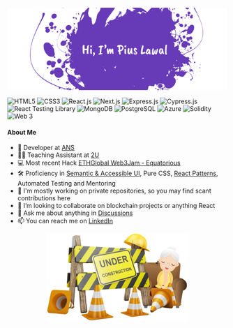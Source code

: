 <p align="center" width="100%">
  <img alt="Hi, I'm Pius Lawal aka Piouson" src="assets/banner.png">
  <div>
    <img alt="HTML5" src="https://img.shields.io/static/v1?message=html&logo=html5&labelColor=5c5c5c&color=1182c3&logoColor=white&label=%20&style=plastic">
    <img alt="CSS3" src="https://img.shields.io/static/v1?message=css&logo=css3&labelColor=5c5c5c&color=1182c3&logoColor=white&label=%20&style=plastic">
    <img alt="React.js" src="https://img.shields.io/static/v1?message=react&logo=react&labelColor=5c5c5c&color=1182c3&logoColor=white&label=%20&style=plastic">
    <img alt="Next.js" src="https://img.shields.io/static/v1?message=next&logo=nextdotjs&labelColor=5c5c5c&color=1182c3&logoColor=white&label=%20&style=plastic">
    <img alt="Express.js" src="https://img.shields.io/static/v1?message=express&logo=nodedotjs&labelColor=5c5c5c&color=1182c3&logoColor=white&label=%20&style=plastic">
    <img alt="Cypress.js" src="https://img.shields.io/static/v1?message=cypress&logo=cypress&labelColor=5c5c5c&color=1182c3&logoColor=white&label=%20&style=plastic">
    <img alt="React Testing Library" src="https://img.shields.io/static/v1?message=react%20testing%20library&logo=testing-library&labelColor=5c5c5c&color=1182c3&logoColor=white&label=%20&style=plastic">
    <img alt="MongoDB" src="https://img.shields.io/static/v1?message=mongodb&logo=mongodb&labelColor=5c5c5c&color=1182c3&logoColor=white&label=%20&style=plastic">
    <img alt="PostgreSQL" src="https://img.shields.io/static/v1?message=postgresql&logo=postgresql&labelColor=5c5c5c&color=1182c3&logoColor=white&label=%20&style=plastic">
    <img alt="Azure" src="https://img.shields.io/static/v1?message=azure&logo=microsoft-azure&labelColor=5c5c5c&color=1182c3&logoColor=white&label=%20&style=plastic">
    <img alt="Solidity" src="https://img.shields.io/static/v1?message=solidity&logo=solidity&labelColor=5c5c5c&color=1182c3&logoColor=white&label=%20&style=plastic">
    <img alt="Web 3" src="https://img.shields.io/static/v1?message=web3&logo=web3dotjs&labelColor=5c5c5c&color=1182c3&logoColor=white&label=%20&style=plastic">
  </div>
</p>

#### About Me

- 💼 Developer at [ANS](https://www.ans.co.uk/)
- 👨‍🏫 Teaching Assistant at [2U](https://2u.com/)
- 💻 Most recent Hack [ETHGlobal Web3Jam - Equatorious](https://showcase.ethglobal.com/web3jam/equatorious)
- 🛠️ Proficiency in [Semantic & Accessible UI](https://www.w3.org/TR/WCAG21/), Pure CSS, [React Patterns](https://reactpatterns.com/), Automated Testing and Mentoring
- 🔭 I'm mostly working on private repositories, so you may find scant contributions here
- 👯 I’m looking to collaborate on blockchain projects or anything React
- 💬 Ask me about anything in [Discussions](https://github.com/piouson/piouson/discussions/1)
- 📫 You can reach me on [LinkedIn](https://www.linkedin.com/in/piouson)

<p align="center" width="100%">
  <img alt="Developer under construction" src="assets/under-construction.png">
</p>
